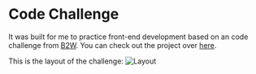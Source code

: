 # Code Challenge

It was built for me to practice front-end development based on an code challenge from [B2W](https://github.com/b2w-marketplace/code-challenge/ "B2W"). You can check out the project over [here](https://wesleyramalho.github.io/code-challenge/ "code challenge").

This is the layout of the challenge:
![Layout](https://github.com/b2w-marketplace/code-challenge/blob/master/files/layout-code-challenge.jpg)

